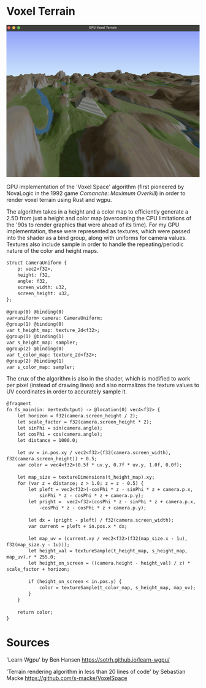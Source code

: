 # Voxel Terrain
![Shader Ouput](output.png)

GPU implementation of the 'Voxel Space' algorithm (first pioneered by NovaLogic in the 1992 game *Comanche: Maximum Overkill*) in order to render voxel terrain using Rust and wgpu.

The algorithm takes in a height and a color map to efficiently generate a 2.5D from just a height and color map (overcoming the CPU limitations of the '90s to render graphics that were ahead of its time). For my GPU implementation, these were represented as textures, which were passed into the shader as a bind group, along with uniforms for camera values. Textures
also include sample in order to handle the repeating/periodic nature of the color and height maps.

```wgsl
struct CameraUniform {
    p: vec2<f32>,
    height: f32,
    angle: f32,
    screen_width: u32,
    screen_height: u32,
};

@group(0) @binding(0)
var<uniform> camera: CameraUniform;
@group(1) @binding(0)
var t_height_map: texture_2d<f32>;
@group(1) @binding(1)
var s_height_map: sampler;
@group(2) @binding(0)
var t_color_map: texture_2d<f32>;
@group(2) @binding(1)
var s_color_map: sampler;
```

The crux of the algorithm is also in the shader,
which is modified to work per pixel (instead of drawing lines) and also normalizes the texture values 
to UV coordinates in order to accurately sample it.

```
@fragment
fn fs_main(in: VertexOutput) -> @location(0) vec4<f32> {
    let horizon = f32(camera.screen_height / 2);
    let scale_factor = f32(camera.screen_height * 2);
    let sinPhi = sin(camera.angle);
    let cosPhi = cos(camera.angle);
    let distance = 1000.0;

    let uv = in.pos.xy / vec2<f32>(f32(camera.screen_width), f32(camera.screen_height)) + 0.5;
    var color = vec4<f32>(0.5f * uv.y, 0.7f * uv.y, 1.0f, 0.0f);

    let map_size = textureDimensions(t_height_map).xy;
    for (var z = distance; z > 1.0; z = z - 0.5) {
        let pleft = vec2<f32>(-cosPhi * z - sinPhi * z + camera.p.x,
            sinPhi * z - cosPhi * z + camera.p.y);
        let pright =  vec2<f32>(cosPhi * z - sinPhi * z + camera.p.x,
            -cosPhi * z - cosPhi * z + camera.p.y);

        let dx = (pright - pleft) / f32(camera.screen_width);
        var current = pleft + in.pos.x * dx;

        let map_uv = (current.xy / vec2<f32>(f32(map_size.x - 1u), f32(map_size.y - 1u)));
        let height_val = textureSample(t_height_map, s_height_map, map_uv).r * 255.0;
        let height_on_screen = ((camera.height - height_val) / z) * scale_factor + horizon;

        if (height_on_screen < in.pos.y) {
            color = textureSample(t_color_map, s_height_map, map_uv);
        }
    }

    return color;
}
```

# Sources
'Learn Wgpu' by Ben Hansen https://sotrh.github.io/learn-wgpu/

'Terrain rendering algorithm in less than 20 lines of code' by Sebastian Macke https://github.com/s-macke/VoxelSpace